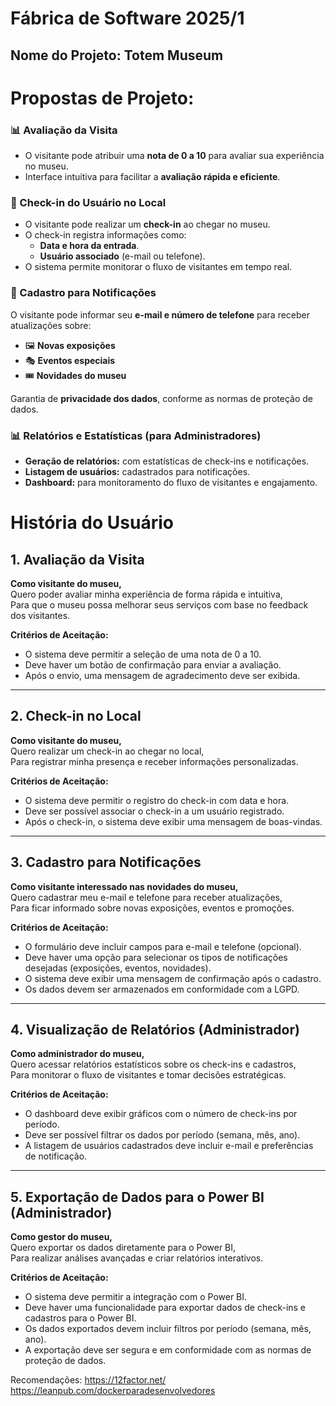 # Fábrica de Software 2025/1  

## Nome do Projeto: Totem Museum

# Propostas de Projeto:

### 📊 Avaliação da Visita  
- O visitante pode atribuir uma **nota de 0 a 10** para avaliar sua experiência no museu.  
- Interface intuitiva para facilitar a **avaliação rápida e eficiente**.  

### 📍 Check-in do Usuário no Local  
- O visitante pode realizar um **check-in** ao chegar no museu.  
- O check-in registra informações como:
  - **Data e hora da entrada**.
  - **Usuário associado** (e-mail ou telefone).  
- O sistema permite monitorar o fluxo de visitantes em tempo real.  

### 📩 Cadastro para Notificações  
O visitante pode informar seu **e-mail e número de telefone** para receber atualizações sobre:  
   - 🖼 **Novas exposições**  
   - 🎭 **Eventos especiais**  
   - 🎟 **Novidades do museu**  

Garantia de **privacidade dos dados**, conforme as normas de proteção de dados.  

### 📊 Relatórios e Estatísticas (para Administradores)  
- **Geração de relatórios:** com estatísticas de check-ins e notificações.  
- **Listagem de usuários:** cadastrados para notificações.  
- **Dashboard:** para monitoramento do fluxo de visitantes e engajamento.  

# História do Usuário

## 1. Avaliação da Visita

**Como visitante do museu,**  
Quero poder avaliar minha experiência de forma rápida e intuitiva,  
Para que o museu possa melhorar seus serviços com base no feedback dos visitantes.

**Critérios de Aceitação:**
- O sistema deve permitir a seleção de uma nota de 0 a 10.
- Deve haver um botão de confirmação para enviar a avaliação.
- Após o envio, uma mensagem de agradecimento deve ser exibida.

---

## 2. Check-in no Local

**Como visitante do museu,**  
Quero realizar um check-in ao chegar no local,  
Para registrar minha presença e receber informações personalizadas.

**Critérios de Aceitação:**
- O sistema deve permitir o registro do check-in com data e hora.
- Deve ser possível associar o check-in a um usuário registrado.
- Após o check-in, o sistema deve exibir uma mensagem de boas-vindas.

---

## 3. Cadastro para Notificações

**Como visitante interessado nas novidades do museu,**  
Quero cadastrar meu e-mail e telefone para receber atualizações,  
Para ficar informado sobre novas exposições, eventos e promoções.

**Critérios de Aceitação:**
- O formulário deve incluir campos para e-mail e telefone (opcional).
- Deve haver uma opção para selecionar os tipos de notificações desejadas (exposições, eventos, novidades).
- O sistema deve exibir uma mensagem de confirmação após o cadastro.
- Os dados devem ser armazenados em conformidade com a LGPD.

---

## 4. Visualização de Relatórios (Administrador)

**Como administrador do museu,**  
Quero acessar relatórios estatísticos sobre os check-ins e cadastros,  
Para monitorar o fluxo de visitantes e tomar decisões estratégicas.

**Critérios de Aceitação:**
- O dashboard deve exibir gráficos com o número de check-ins por período.
- Deve ser possível filtrar os dados por período (semana, mês, ano).
- A listagem de usuários cadastrados deve incluir e-mail e preferências de notificação.

---

## 5. Exportação de Dados para o Power BI (Administrador)

**Como gestor do museu,**  
Quero exportar os dados diretamente para o Power BI,  
Para realizar análises avançadas e criar relatórios interativos.

**Critérios de Aceitação:**
- O sistema deve permitir a integração com o Power BI.
- Deve haver uma funcionalidade para exportar dados de check-ins e cadastros para o Power BI.
- Os dados exportados devem incluir filtros por período (semana, mês, ano).
- A exportação deve ser segura e em conformidade com as normas de proteção de dados.


Recomendações:
https://12factor.net/
https://leanpub.com/dockerparadesenvolvedores
